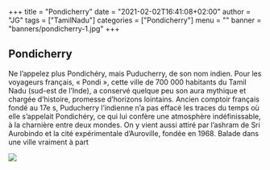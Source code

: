 +++
title = "Pondicherry"
date = "2021-02-02T16:41:08+02:00"
author = "JG"
tags = ["TamilNadu"]
categories = ["Pondicherry"]
menu = ""
banner = "banners/pondicherry-1.jpg"
+++

 
## Pondicherry

Ne l’appelez plus Pondichéry, mais Puducherry, de son nom indien. Pour les voyageurs français, « Pondi », cette ville de 700 000 habitants du Tamil Nadu (sud-est de l’Inde), a conservé quelque peu son aura mythique et chargée d’histoire, promesse d’horizons lointains.
Ancien comptoir français fondé au 17e s, Puducherry l’indienne n’a pas effacé les traces du temps où elle s’appelait Pondichéry, ce qui lui confère une atmosphère indéfinissable, à la charnière entre deux mondes.
On y vient aussi attiré par l’ashram de Sri Aurobindo et la cité expérimentale d’Auroville, fondée en 1968. Balade dans une ville vraiment à part


![  ](/banners/pondicherry-2.jpg "")